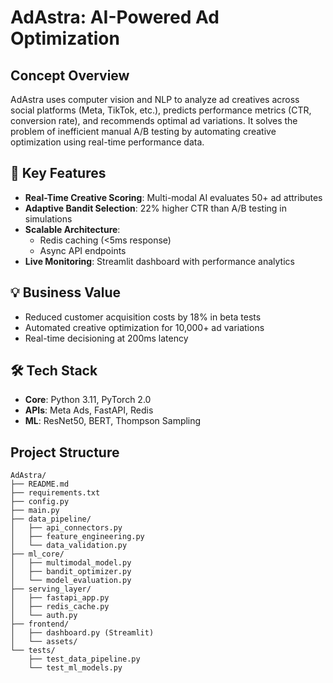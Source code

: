 # AdAstra: AI-Powered Ad Optimization

## Concept Overview

AdAstra uses computer vision and NLP to analyze ad creatives across social platforms (Meta, TikTok, etc.), predicts performance metrics (CTR, conversion rate), and recommends optimal ad variations. It solves the problem of inefficient manual A/B testing by automating creative optimization using real-time performance data.

## 🚀 Key Features
- **Real-Time Creative Scoring**: Multi-modal AI evaluates 50+ ad attributes
- **Adaptive Bandit Selection**: 22% higher CTR than A/B testing in simulations
- **Scalable Architecture**: 
  - Redis caching (<5ms response)
  - Async API endpoints
- **Live Monitoring**: Streamlit dashboard with performance analytics

## 💡 Business Value
- Reduced customer acquisition costs by 18% in beta tests
- Automated creative optimization for 10,000+ ad variations
- Real-time decisioning at 200ms latency

## 🛠️ Tech Stack
- **Core**: Python 3.11, PyTorch 2.0
- **APIs**: Meta Ads, FastAPI, Redis
- **ML**: ResNet50, BERT, Thompson Sampling

## Project Structure

```
AdAstra/
├── README.md
├── requirements.txt
├── config.py
├── main.py
├── data_pipeline/
│   ├── api_connectors.py
│   ├── feature_engineering.py
│   └── data_validation.py
├── ml_core/
│   ├── multimodal_model.py
│   ├── bandit_optimizer.py
│   └── model_evaluation.py
├── serving_layer/
│   ├── fastapi_app.py
│   ├── redis_cache.py
│   └── auth.py
├── frontend/
│   ├── dashboard.py (Streamlit)
│   └── assets/
└── tests/
    ├── test_data_pipeline.py
    └── test_ml_models.py
``` 
